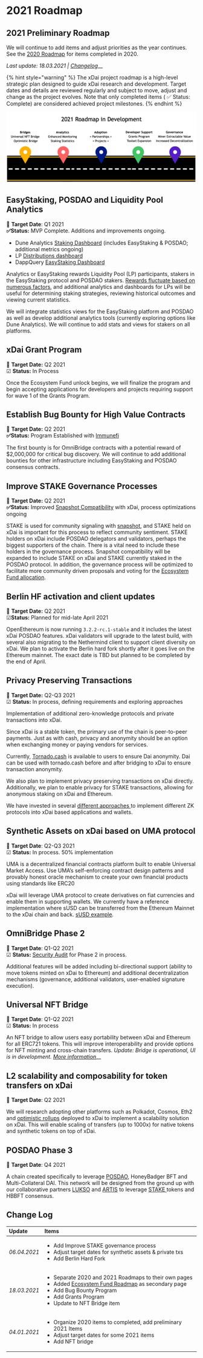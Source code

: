 # 2021 Roadmap

## 2021 Preliminary Roadmap

We will continue to add items and adjust priorities as the year continues. See the [2020 Roadmap](2020-roadmap-completed-items.md) for items completed in 2020.

_Last update: 18.03.2021 \|_ [_Changelog_](./#change-log)\_\_

{% hint style="warning" %}
The xDai project roadmap is a high-level strategic plan designed to guide xDai research and development. Target dates and details are reviewed regularly and subject to move, adjust and change as the project evolves. Note that only completed items \( ✅ Status: Complete\) are considered achieved project milestones.
{% endhint %}

![](../../.gitbook/assets/5-year-roadmap.png)

## EasyStaking, POSDAO and Liquidity Pool Analytics

🎯 **Target Date**: Q1 2021  
  **✅Status:** MVP Complete. Additions and improvements ongoing. 

* Dune Analytics [Staking Dashboard](https://www.duneanalytics.com/maxaleks/xdai-staking) \(includes EasyStaking & POSDAO; additional metrics ongoing\)
* LP [Distributions dashboard](https://stake-reward-distribution.xdaichain.com/)
* DappQuery [EasyStaking Dashboard](https://dappquery.com/dapp/easystaking-10047)

Analytics or EasyStaking rewards Liquidity Pool \(LP\) participants, stakers in the EasyStaking protocol and POSDAO stakers. [Rewards fluctuate based on numerous factors](../../for-stakers/easy-staking/#liquidity-pool-lp-participants), and additional analytics and dashboards for LPs will be useful for determining staking strategies, reviewing historical outcomes and viewing current statistics. 

We will integrate statistics views for the EasyStaking platform and POSDAO as well as develop additional analytics tools \(currently exploring options like Dune Analytics\). We will continue to add stats and views for stakers on all platforms.

## **xDai Grant Program** 

🎯 **Target Date:** Q2 2021  
☑ **Status:** In Process

Once the Ecosystem Fund unlock begins, we will finalize the program and begin accepting applications for developers and projects requiring support for wave 1 of the Grants Program.

## **Establish Bug Bounty for High Value Contracts**

🎯 **Target Date:** Q2 2021  
  **✅Status:** Program Established with [Immunefi](../../for-developers/immunefi-bug-bounty.md)

The first bounty is for OmniBridge contracts with a potential reward of $2,000,000 for critical bug discovery. We will continue to add additional bounties for other infrastructure including EasyStaking and POSDAO consensus contracts.

## **Improve STAKE Governance Processes**

🎯 **Target Date:** Q2 2021  
  **✅Status:** Improved [Snapshot Compatibility](https://snapshot.org/#/xdaistake.eth) with xDai, process optimizations ongoing

STAKE is used for community signaling with [snapshot](https://snapshot.org/#/xdaistake.eth), and STAKE held on xDai is important for this process to reflect community sentiment. STAKE holders on xDai include POSDAO delegators and validators, perhaps the biggest supporters of the chain. There is a vital need to include these holders in the governance process. Snapshot compatibility will be expanded to include STAKE on xDai and STAKE currently staked in the POSDAO protocol. In addition, the governance process will be optimized to facilitate more community driven proposals and voting for the [Ecosystem Fund allocation](ecosystem-fund-roadmap.md).

## **Berlin HF activation and client updates**

🎯 **Target Date:** Q2 2021  
 ☑**Status:** Planned for mid-late April 2021

OpenEthereum is now running `3.2.2-rc.1-stable` and it includes the latest xDai POSDAO features. xDai validators will upgrade to the latest build, with several also migrating to the Nethermind client to support client diversity on xDai.  We plan to activate the Berlin hard fork shortly after it goes live on the Ethereum mainnet. The exact date is TBD but planned to be completed by the end of April.

## **Privacy Preserving Transactions**

🎯 **Target Date:** Q2-Q3 2021  
☑ **Status:** In process, defining requirements and exploring approaches

Implementation of additional zero-knowledge protocols and private transactions into xDai.

Since xDai is a stable token, the primary use of the chain is peer-to-peer payments. Just as with cash, privacy and anonymity should be an option when exchanging money or paying vendors for services. 

Currently, [Tornado.cash](https://tornado.cash/) is available to users to ensure Dai anonymity. Dai can be used with tornado.cash before and after bridging to xDai to ensure transaction anonymity.

We also plan to implement privacy preserving transactions on xDai directly. Additionally, we plan to enable privacy for STAKE transactions, allowing for anonymous staking on xDai and Ethereum.

We have invested in several [different approaches ](https://forum.poa.network/t/introducing-the-poa-zero-knowledge-fund/2698)to implement different ZK protocols into xDai based applications and wallets.

## Synthetic Assets on xDai based on UMA protocol

🎯 **Target Date**: Q2-Q3 2021  
☑ **Status:** In process. 50% implementation

UMA is a decentralized financial contracts platform built to enable Universal Market Access. Use UMA’s self-enforcing contract design patterns and provably honest oracle mechanism to create your own financial products using standards like ERC20

xDai will leverage UMA protocol to create derivatives on fiat currencies and enable them in supporting wallets. We currently have a reference implementation where sUSD can be transferred from the Ethereum Mainnet to the xDai chain and back. [sUSD example](https://docs.tokenbridge.net/eth-xdai-amb-bridge/susd-bridge-extension/transfer-susd-through-the-bridge-extension).

## OmniBridge Phase 2

🎯 **Target Date**: Q1-Q2 2021  
☑ **Status:** [Security Audit](../../for-developers/security-audits.md#tokenbridge-audit-by-quantstamp-covers-omnibridge) for Phase 2 in process.

Additional features will be added including bi-directional support \(ability to move tokens minted on xDai to Ethereum\) and additional decentralization mechanisms \(governance, additional validators, user-enabled signature execution\). 

## Universal NFT Bridge

🎯 **Target Date**: Q1-Q2 2021  
☑ **Status:** In process

An NFT bridge to allow users easy portability between xDai and Ethereum for all ERC721 tokens. This will improve interoperability and provide options for NFT minting and cross-chain transfers. _Update: Bridge is operational, UI is in development._  [_More information_](https://docs.tokenbridge.net/eth-xdai-amb-bridge/nft-omnibridge-extension)\_\_

## L2 scalability and composability for token transfers on xDai

🎯 **Target Date**: Q2 2021

We will research adopting other platforms such as Polkadot, Cosmos, Eth2 and [optimistic rollups](https://docs.ethhub.io/ethereum-roadmap/layer-2-scaling/optimistic_rollups/) deployed to xDai to implement a scalability solution on xDai. This will enable scaling of transfers \(up to 1000x\) for native tokens and synthetic tokens on top of xDai. 

## POSDAO Phase 3

🎯 **Target Date**: Q4 2021

A chain created specifically to leverage [POSDAO](../../for-validators/posdao-whitepaper.md), HoneyBadger BFT and Multi-Collateral DAI. This network will be designed from the ground up with our collaborative partners [LUKSO](https://www.lukso.network/) and [ARTIS](https://artis.eco/) to leverage [STAKE ](../../for-stakers/stake-token/)tokens and HBBFT consensus.

## Change Log

<table>
  <thead>
    <tr>
      <th style="text-align:left">Update</th>
      <th style="text-align:left">Items</th>
    </tr>
  </thead>
  <tbody>
    <tr>
      <td style="text-align:left"><em>06.04.2021</em>
      </td>
      <td style="text-align:left">
        <p></p>
        <ul>
          <li>Add Improve STAKE governance process</li>
          <li>Adjust target dates for synthetic assets &amp; private txs</li>
          <li>Add Berlin Hard Fork</li>
        </ul>
      </td>
    </tr>
    <tr>
      <td style="text-align:left"><em>18.03.2021</em>
      </td>
      <td style="text-align:left">
        <ul>
          <li>Separate 2020 and 2021 Roadmaps to their own pages</li>
          <li>Added <a href="ecosystem-fund-roadmap.md">Ecosystem Fund Roadmap</a> as
            secondary page</li>
          <li>Add Bug Bounty Program</li>
          <li>Add Grants Program</li>
          <li>Update to NFT Bridge item</li>
        </ul>
      </td>
    </tr>
    <tr>
      <td style="text-align:left"><em>04.01.2021</em>
      </td>
      <td style="text-align:left">
        <p></p>
        <ul>
          <li>Organize 2020 items to completed, add preliminary 2021 Items</li>
          <li>Adjust target dates for some 2021 items</li>
          <li>Add NFT bridge</li>
        </ul>
      </td>
    </tr>
  </tbody>
</table>


